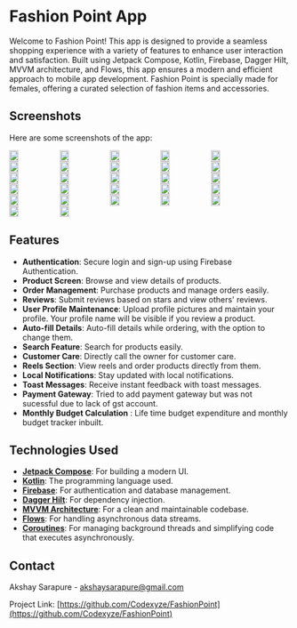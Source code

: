 # Fashion Point App

Welcome to Fashion Point! This app is designed to provide a seamless shopping experience with a variety of features to enhance user interaction and satisfaction. Built using Jetpack Compose, Kotlin, Firebase, Dagger Hilt, MVVM architecture, and Flows, this app ensures a modern and efficient approach to mobile app development. Fashion Point is specially made for females, offering a curated selection of fashion items and accessories.

## Screenshots

Here are some screenshots of the app:

<div style="display: flex; flex-wrap: wrap;">
  <img src="https://github.com/user-attachments/assets/1095a915-100f-4a6a-92ec-baeafd3578f3" width="18%" />
  <img src="https://github.com/user-attachments/assets/d81e7267-48ee-4da6-aba0-9fb645fbb39b" width="18%" />
  <img src="https://github.com/user-attachments/assets/c735fbf0-effa-4cfb-90a6-9ddaf52cb4da" width="18%" />
  <img src="https://github.com/user-attachments/assets/8fb43799-4866-4cb1-ae00-ffa41946b069" width="18%" />
  <img src="https://github.com/user-attachments/assets/02e504d3-acb2-4b8b-9f63-351936ca388d" width="18%" />
  <img src="https://github.com/user-attachments/assets/43c15214-c750-405d-9506-40ed1378d105" width="18%" />
  <img src="https://github.com/user-attachments/assets/807c5c44-8949-42e4-a192-8251e66b9c5f" width="18%" />
  <img src="https://github.com/user-attachments/assets/328ae6aa-09ef-4b08-ac1c-3cd35f0ae409" width="18%" />
  <img src="https://github.com/user-attachments/assets/ec26a111-6937-484a-b154-fe059efa4d3b" width="18%" />
  <img src="https://github.com/user-attachments/assets/f8302e30-5ca3-4ba4-aee0-809d6baff5f0" width="18%" />
  <img src="https://github.com/user-attachments/assets/e8c291e3-ed82-4e15-af41-86543a9d1765" width="18%" />
  <img src="https://github.com/user-attachments/assets/2cddfb66-c160-428e-9f10-ba784dc23a7e" width="18%" />
  <img src="https://github.com/user-attachments/assets/aa307706-8f81-4f4e-920d-a0d571720099" width="18%" />
  <img src="https://github.com/user-attachments/assets/0f4cffb7-4f88-4336-ab9f-ffabc0a55185" width="18%" />
  <img src="https://github.com/user-attachments/assets/c9e9a6d6-f498-4e5d-947f-26fedc438481" width="18%" />
  <img src="https://github.com/user-attachments/assets/a7642ee2-5817-4233-ac34-bd89f726b7c0" width="18%" />
  <img src="https://github.com/user-attachments/assets/6b0da58e-b202-4f11-baed-4db60331a731" width="18%" />
  <img src="https://github.com/user-attachments/assets/fc6e24d4-d4ac-45bf-bb36-d1565beab924" width="18%" />
  <img src="https://github.com/user-attachments/assets/d383520b-243a-46bf-a8c9-ddff9111c1e5" width="18%" />
  <img src="https://github.com/user-attachments/assets/f71ed795-8d20-4c5d-b738-9445a2a0d5cd" width="18%" />
  <img src="https://github.com/user-attachments/assets/5d2befa9-3075-404e-b25c-8b33ef52e08a" width="18%" />
  <img src="https://github.com/user-attachments/assets/4c4b90e5-2010-414e-8dbd-de49bd5b21b1" width="18%" />
  <img src="https://github.com/user-attachments/assets/8b838a03-13ba-4687-a0eb-65ed79ea1f03" width="18%" />
  <img src="https://github.com/user-attachments/assets/8d61fbaa-2c38-4b21-95b0-be9e5a8f7ee0" width="18%" />
  <img src="https://github.com/user-attachments/assets/cca19029-d4b8-4ead-9443-01ce7e708f63" width="18%" />
  <img src="https://github.com/user-attachments/assets/d83a4fc5-5abc-4e99-b665-98cf8b2cff9d" width="18%" />
  <img src="https://github.com/user-attachments/assets/af0d5093-48c3-45ad-8791-ffeab3447ff1" width="18%" />
</div>

## Features

- **Authentication**: Secure login and sign-up using Firebase Authentication.
- **Product Screen**: Browse and view details of products.
- **Order Management**: Purchase products and manage orders easily.
- **Reviews**: Submit reviews based on stars and view others' reviews.
- **User Profile Maintenance**: Upload profile pictures and maintain your profile. Your profile name will be visible if you review a product.
- **Auto-fill Details**: Auto-fill details while ordering, with the option to change them.
- **Search Feature**: Search for products easily.
- **Customer Care**: Directly call the owner for customer care.
- **Reels Section**: View reels and order products directly from them.
- **Local Notifications**: Stay updated with local notifications.
- **Toast Messages**: Receive instant feedback with toast messages.
- **Payment Gateway**: Tried to add payment gateway but was not sucessful due to lack of gst account.
- **Monthly Budget Calculation** : Life time budget expenditure and monthly budget tracker inbuilt. 
## Technologies Used

- **[Jetpack Compose](https://developer.android.com/jetpack/compose)**: For building a modern UI.
- **[Kotlin](https://kotlinlang.org/docs/reference/)**: The programming language used.
- **[Firebase](https://firebase.google.com/docs)**: For authentication and database management.
- **[Dagger Hilt](https://dagger.dev/hilt/)**: For dependency injection.
- **[MVVM Architecture](https://developer.android.com/jetpack/guide)**: For a clean and maintainable codebase.
- **[Flows](https://kotlinlang.org/docs/flow.html)**: For handling asynchronous data streams.
- **[Coroutines](https://kotlinlang.org/docs/coroutines-overview.html)**: For managing background threads and simplifying code that executes asynchronously.


## Contact

Akshay Sarapure - akshaysarapure@gmail.com

Project Link: [https://github.com/Codexyze/FashionPoint](https://github.com/Codexyze/FashionPoint)





